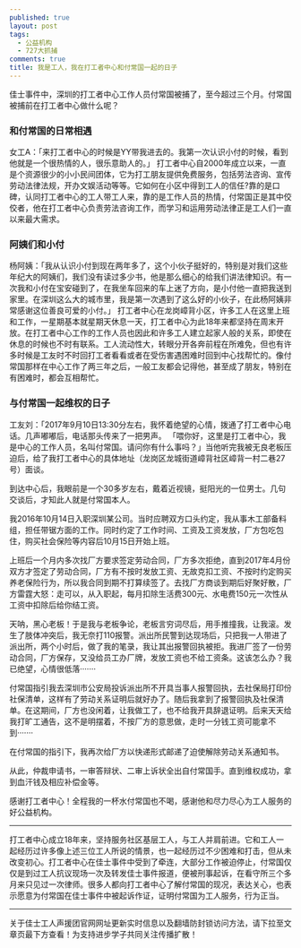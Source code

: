 ```yaml
---
published: true
layout: post
tags: 
  - 公益机构
  - 727大抓捕
comments: true
title: 我是工人，我在打工者中心和付常国一起的日子
---
```


佳士事件中，深圳的打工者中心工作人员付常国被捕了，至今超过三个月。付常国被捕前在打工者中心做什么呢？

### 和付常国的日常相遇
女工A：「来打工者中心的时候是YY带我进去的。我第一次认识小付的时候，看到他就是一个很热情的人，很乐意助人的。」
打工者中心自2000年成立以来，一直是个资源很少的小小民间团体，它为打工朋友提供免费服务，包括劳法咨询、宣传劳动法律法规，开办文娱活动等等。它如何在小区中得到工人的信任?靠的是口碑，认同打工者中心的工人带工人来，靠的是工作人员的热情，付常国正是其中佼佼者，他在打工者中心负责劳法咨询工作，而学习和运用劳动法律正是工人们一直以来最大需求。



### 阿姨们和小付
杨阿姨：「我从认识小付到现在两年多了，这个小伙子挺好的，特别是对我们这些年纪大的阿姨们，我们没有读过多少书，他是那么细心的给我们讲法律知识。有一次我和小付在宝安碰到了，在我坐车回来的车上迷了方向，是小付他一直把我送到家里。在深圳这么大的城市里，我是第一次遇到了这么好的小伙子，在此杨阿姨非常感谢这位善良可爱的小付。」
打工者中心在龙岗嶂背小区，许多工人在这里上班和工作，一星期基本就星期天休息一天，打工者中心为此18年来都坚持在周末开放。在打工者中心工作的工作人员也因此和许多工人建立起家人般的关系，即使在休息的时候也不时有联系。工人流动性大，转眼分开各奔前程在所难免，但也有许多时候是工友时不时回打工者看看或者在受伤害遇困难时回到中心找帮忙的。像付常国那样在中心工作了两三年之后，一般工友都会记得他，甚至成了朋友，特别在有困难时，都会互相帮忙。

### 与付常国一起维权的日子
工友刘：「2017年9月10日13:30分左右，我怀着绝望的心情，拨通了打工者中心电话。几声嘟嘟后，电话那头传来了一把男声。 「喂你好，这里是打工者中心，我是中心的工作人员，名叫付常国。请问你有什么事吗？」当他听完我被无良老板压迫后，给了我打工者中心的具体地址（龙岗区龙城街道嶂背社区嶂背一村二巷27号）面谈。

到达中心后，我眼前是一个30多岁左右，戴着近视镜，挺阳光的一位男士。几句交谈后，才知此人就是付常国本人。

我2016年10月14日入职深圳某公司。当时应聘双方口头约定，我从事木工部备料组，担任带锯方面的工作。同时约定了工作时间、工资及工资发放，厂方包吃包住，购买社会保险等内容后10月15日开始上班。

上班后一个月内多次找厂方要求签定劳动合同，厂方多次拒绝，直到2017年4月份双方才签定了劳动合同，厂方有不按时发放工资、无故克扣工资、不按时约定购买养老保险行为，所以我合同到期不打算续签了。去找厂方商谈到期后好聚好散，厂方雷霆大怒：走可以，从入职起，每月扣除生活费300元、水电费150元一次性从工资中扣除后给你结工资。

天呐，黑心老板！于是我与老板争论，老板言穷词尽后，用手推撞我，让我滚。发生了肢体冲突后，我无奈打110报警。派出所民警到达现场后，只把我一人带进了派出所，两个小时后，做了我的笔录，我让其出报警回执被拒。我进厂签了一份劳动合同，厂方保存，又没给员工办厂牌，发放工资也不给工资条。这该怎么办？我已绝望，心情很低落‧‧‧‧‧‧‧

付常国指引我去深圳市公安局投诉派出所不开具当事人报警回执，去社保局打印份社保清单，这样有了劳动关系证明后就好办了。随后我拿到了报警回执及社保清单。在这期间，厂方也没闲着，让我做工了，也不给我开具辞退证明。后来天天给我打旷工通告，这不是明摆着，不按厂方的意思做，走时一分钱工资可能拿不到‧‧‧‧‧‧‧

在付常国的指引下，我再次给厂方以快递形式邮递了迫使解除劳动关系通知书。

从此，仲裁申请书，一审答辩状、二审上诉状全出自付常国手。直到维权成功，拿到血汗钱及相应补偿金等。

感谢打工者中心！全程我的一杯水付常国也不喝，感谢他和尽力尽心为工人服务的好公益机构。

---
打工者中心成立18年来，坚持服务社区基层工人，与工人并肩前进。它和工人一起经历过许多像上述三位工人所说的情景，也一起经历过不少困难和打击，但从未改变初心。打工者中心在佳士事件中受到了牵连，大部分工作被迫停止，付常国仅仅是到过工人抗议现场一次及转发佳士事件报道，便被刑事起诉，在看守所三个多月来只见过一次律师。很多人都向打工者中心了解付常国的现况，表达关心，也表示愿意为付常国在佳士事件中被起诉作证，证明付常国为工人服务，行为正当。

---
关于佳士工人声援团官网网址更新实时信息以及翻墙防封锁访问方法，请下拉至文章页最下方查看！为支持进步学子共同关注传播扩散！
